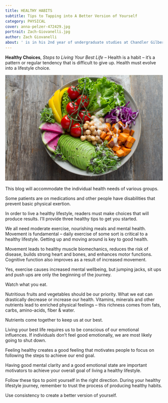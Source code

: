 ```yaml
---
title: HEALTHY HABITS 
subtitle: Tips to Tapping into A Better Version of Yourself
category: PHYSICAL
cover: anna-pelzer-472429.jpg
portrait: Zach-Giovanelli.jpg
author: Zach Giovanelli
about: ' is in his 2nd year of undergraduate studies at Chandler Gilbert Community College majoring in astronautical engineering. He is a fitness enthusiast.'
---
```


**Healthy Choices**, *Steps to Living Your Best Life* – Health is a habit – it’s a pattern or regular tendency that is difficult to give up. Health must evolve into a lifestyle choice.

![unsplash.com](./anna-pelzer-472429.jpg)

This blog will accommodate the individual health needs of various groups.

Some patients are on medications and other people have disabilities that prevent basic physical exertion.
 
In order to live a healthy lifestyle, readers must make choices that will produce results.
I’ll provide three healthy tips to get you started.

We all need moderate exercise, nourishing meals and mental health. Movement is fundamental – daily exercise of some sort is critical to a healthy lifestyle. Getting up and moving around is key to good health. 

Movement leads to healthy muscle biomechanics, reduces the risk of disease, builds strong heart and bones, and enhances motor functions. Cognitive function also improves as a result of increased movement. 

Yes, exercise causes increased mental wellbeing, but jumping jacks, sit ups and push ups are only the beginning of the journey. 

Watch what you eat. 

Nutritious fruits and vegetables should be our priority. What we eat can drastically decrease or increase our health. Vitamins, minerals and other nutrients lead to enriched physical feelings – this richness comes from fats, carbs, amino-acids, fiber & water. 

Nutrients come together to keep us at our best.

Living your best life requires us to be conscious of our emotional influences. If individuals don’t feel good emotionally, we are most likely going to shut down. 

Feeling healthy creates a good feeling that motivates people to focus on following the steps to achieve our end goal. 

Having good mental clarity and a good emotional state are important motivators to achieve your overall goal of living a healthy lifestyle.  

Follow these tips to point yourself in the right direction. During your healthy lifestyle journey, remember to trust the process of producing healthy habits. 

Use consistency to create a better version of yourself. 

